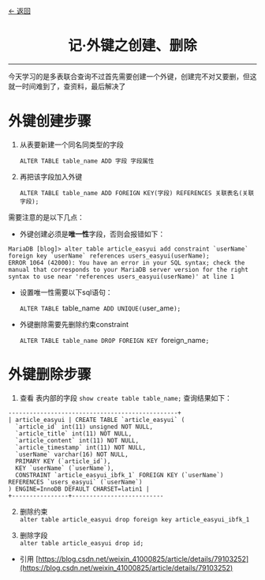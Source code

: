 [<- 返回](https://6ziliuliu.github.io/whatwhyhow/index)
# <center>记·外键之创建、删除</center>
---
今天学习的是多表联合查询不过首先需要创建一个外键，创建完不对又要删，但这就一时间难到了，查资料，最后解决了
# **外键创建步骤**

1. 从表要新建一个同名同类型的字段

    `ALTER TABLE table_name ADD 字段 字段属性`

2. 再把该字段加入外键

    `ALTER TABLE table_name ADD FOREIGN KEY(字段) REFERENCES 关联表名(关联字段);`


需要注意的是以下几点：
- 外键创建必须是**唯一性**字段，否则会报错如下：
```
MariaDB [blog]> alter table article_easyui add constraint `userName` foreign key `userName` references users_easyui(userName);
ERROR 1064 (42000): You have an error in your SQL syntax; check the manual that corresponds to your MariaDB server version for the right syntax to use near 'references users_easyui(userName)' at line 1
```

- 设置唯一性需要以下sql语句：

	`ALTER TABLE `table_name` ADD UNIQUE(`user_ame`);`
- 外键删除需要先删除约束constraint

    `ALTER TABLE table_name DROP FOREIGN KEY `foreign_name`;`



# **外键删除步骤**

1. 查看 表内部的字段
`show create table table_name;`
查询结果如下：
```
------------------------------------------------+
| article_easyui | CREATE TABLE `article_easyui` (
  `article_id` int(11) unsigned NOT NULL,
  `article_title` int(11) NOT NULL,
  `article_content` int(11) NOT NULL,
  `article_timestamp` int(11) NOT NULL,
  `userName` varchar(16) NOT NULL,
  PRIMARY KEY (`article_id`),
  KEY `userName` (`userName`),
  CONSTRAINT `article_easyui_ibfk_1` FOREIGN KEY (`userName`) REFERENCES `users_easyui` (`userName`)
) ENGINE=InnoDB DEFAULT CHARSET=latin1 |
+----------------+--------------------------
```
2. 删除约束</br>
`alter table article_easyui drop foreign key article_easyui_ibfk_1`

3. 删除字段</br>
`alter table article_easyui drop id;`

- 引用 [https://blog.csdn.net/weixin_41000825/article/details/79103252](https://blog.csdn.net/weixin_41000825/article/details/79103252)
